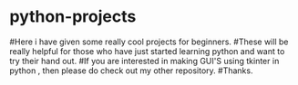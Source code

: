# python-projects
#Here i have given some really cool projects for beginners.
#These will be really helpful for those who have just started learning python and want to try their hand out.
#If you are interested in making GUI'S using tkinter in python , then please do check out my other repository.
#Thanks.
